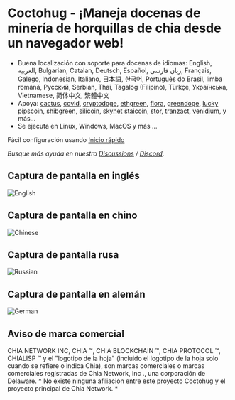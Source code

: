 # Coctohug - ¡Maneja docenas de minería de horquillas de chia desde un navegador web!
- Buena localización con soporte para docenas de idiomas: English, العربية, Bulgarian, Catalan, Deutsch, Español, زبان فارسی, Français, Galego, Indonesian, Italiano, 日本語, 한국어, Português do Brasil, limba română, Русский, Serbian, Thai, Tagalog (Filipino), Türkçe, Українська, Vietnamese, 简体中文, 繁體中文
- Apoya: [cactus](https://github.com/raingggg/coctohug-cactus), [covid](https://github.com/raingggg/coctohug-covid), [cryptodoge](https://github.com/raingggg/coctohug-cryptodoge), [ethgreen](https://github.com/raingggg/coctohug-ethgreen), [flora](https://github.com/raingggg/coctohug-flora), [greendoge](https://github.com/raingggg/coctohug-greendoge), [lucky](https://github.com/raingggg/coctohug-lucky) [pipscoin](https://github.com/raingggg/coctohug-pipscoin), [shibgreen](https://github.com/raingggg/coctohug-shibgreen), [silicoin](https://github.com/raingggg/coctohug-silicoin), [skynet](https://github.com/raingggg/coctohug-skynet) [staicoin](https://github.com/raingggg/coctohug-staicoin), [stor](https://github.com/raingggg/coctohug-stor), [tranzact](https://github.com/raingggg/coctohug-tranzact), [venidium](https://github.com/raingggg/coctohug-venidium), y más...
- Se ejecuta en Linux, Windows, MacOS y más ...

Fácil configuración usando [Inicio rápido](https://www.coctohug.xyz/)

*Busque más ayuda en nuestro [Discussions](https://github.com/raingggg/coctohug/discussions) / [Discord](https://discord.com/channels/914698944435613716/914698944435613718)*.

## Captura de pantalla en inglés
![English](https://raw.githubusercontent.com/raingggg/coctohug/main/images/coctohug-summary-en-min.png)

## Captura de pantalla en chino
![Chinese](https://raw.githubusercontent.com/raingggg/coctohug/main/images/coctohug-summary-cn-min.png)

## Captura de pantalla rusa
![Russian](https://raw.githubusercontent.com/raingggg/coctohug/main/images/coctohug-summary-russian-min.png)

## Captura de pantalla en alemán
![German](https://raw.githubusercontent.com/raingggg/coctohug/main/images/coctohug-summary-german-min.png)


## Aviso de marca comercial
CHIA NETWORK INC, CHIA ™, CHIA BLOCKCHAIN ​​™, CHIA PROTOCOL ™, CHIALISP ™ y el &#34;logotipo de la hoja&#34; (incluido el logotipo de la hoja solo cuando se refiere o indica Chia), son marcas comerciales o marcas comerciales registradas de Chia Network, Inc ., una corporación de Delaware. * No existe ninguna afiliación entre este proyecto Coctohug y el proyecto principal de Chia Network. *
